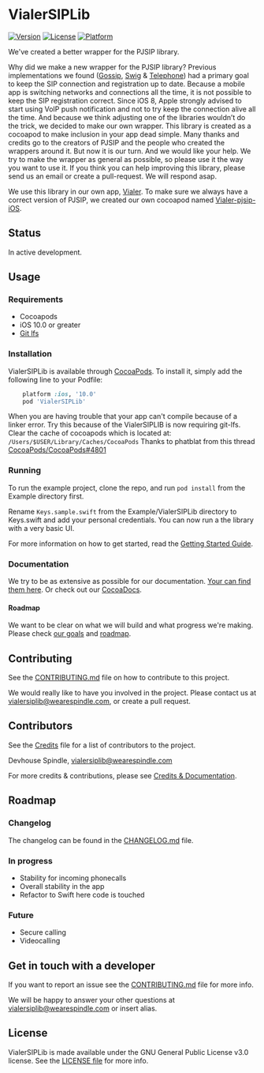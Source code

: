 # VialerSIPLib

<!--- [![CI Status](http://img.shields.io/travis/wearespindle/VialerSIPLib.svg?style=flat)](https://travis-ci.org/wearespindle/VialerSIPLib) -->
[![Version](https://img.shields.io/cocoapods/v/VialerSIPLib.svg?style=flat)](https://cocoapods.org/pods/VialerSIPLib)
[![License](https://img.shields.io/cocoapods/l/VialerSIPLib.svg?style=flat)](https://opensource.org/licenses/GPL-3.0)
[![Platform](https://img.shields.io/cocoapods/p/VialerSIPLib.svg?style=flat)](https://cocoapods.org/pods/VialerSIPLib)

We've created a better wrapper for the PJSIP library. 

Why did we make a new wrapper for the PJSIP library? Previous implementations we found ([Gossip](https://github.com/chakrit/gossip), [Swig](https://github.com/petester42/swig) & [Telephone](https://github.com/eofster/Telephone)) had a primary goal to keep the SIP connection and registration up to date. Because a mobile app is switching networks and connections all the time, it is not possible to keep the SIP registration correct. Since iOS 8, Apple strongly advised to start using VoIP push notification and not to try keep the connection alive all the time. 
And because we think adjusting one of the libraries wouldn’t do the trick, we decided to make our own wrapper. This library is created as a cocoapod to make inclusion in your app dead simple. Many thanks and credits go to the creators of PJSIP and the people who created the wrappers around it. 
But now it is our turn. And we would like your help. We try to make the wrapper as general as possible, so please use it the way you want to use it. If you think you can help improving this library, please send us an email or create a pull-request. We will respond asap.

We use this library in our own app, [Vialer](https://www.vialerapp.com). To make sure we always have a correct version of PJSIP, we created our own cocoapod named [Vialer-pjsip-iOS](https://github.com/voipgrid/Vialer-pjsip-iOS).

## Status

In active development.

## Usage

### Requirements

- Cocoapods
- iOS 10.0 or greater
- [Git lfs](https://github.com/git-lfs/git-lfs/wiki/Installation)

### Installation

VialerSIPLib is available through [CocoaPods](http://cocoapods.org). To install
it, simply add the following line to your Podfile:

```ruby
    platform :ios, '10.0'
    pod 'VialerSIPLib'
```

When you are having trouble that your app can't compile because of a linker error.
Try this because of the VialerSIPLIB is now requiring git-lfs.
Clear the cache of cocoapods which is located at: `/Users/$USER/Library/Caches/CocoaPods`
Thanks to phatblat from this thread [CocoaPods/CocoaPods#4801](https://github.com/CocoaPods/CocoaPods/issues/4801)

### Running

To run the example project, clone the repo, and run `pod install` from the Example directory first.

Rename `Keys.sample.swift` from the Example/VialerSIPLib directory to Keys.swift and add your personal credentials. You can now run a the library with a very basic UI.

For more information on how to get started, read the [Getting Started Guide](Documentation/GettingStarted.md).

### Documentation

We try to be as extensive as possible for our documentation. [Your can find them here](Documentation/README.md). Or check out our [CocoaDocs](http://cocoadocs.org/docsets/VialerSIPLib/).

#### Roadmap

We want to be clear on what we will build and what progress we're making. Please check [our goals](Documentation/Goals.md) and [roadmap](Documentation/Goals.md#roadmap-v10---mvp).

## Contributing

See the [CONTRIBUTING.md](CONTRIBUTING.md) file on how to contribute to this project.

We would really like to have you involved in the project. Please contact us at vialersiplib@wearespindle.com, or create a pull request.

## Contributors

See the [Credits](Documentation/Credits.md) file for a list of contributors to the project.

Devhouse Spindle, vialersiplib@wearespindle.com

For more credits & contributions, please see [Credits & Documentation](Documentation/Credits.md).

## Roadmap

### Changelog

The changelog can be found in the [CHANGELOG.md](CHANGELOG.md) file.

### In progress

- Stability for incoming phonecalls
- Overall stability in the app
- Refactor to Swift here code is touched

### Future

- Secure calling
- Videocalling

## Get in touch with a developer

If you want to report an issue see the [CONTRIBUTING.md](CONTRIBUTING.md) file for more info.

We will be happy to answer your other questions at vialersiplib@wearespindle.com or insert alias.

## License

VialerSIPLib is made available under the GNU General Public License v3.0 license. See the [LICENSE file](LICENSE) for more info.
